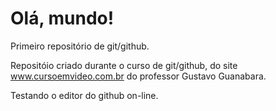 # Olá, mundo!

 Primeiro repositório de git/github.

 Repositóio criado durante o curso de git/github, do site www.cursoemvideo.com.br do professor Gustavo Guanabara.

Testando o editor do github on-line. 
